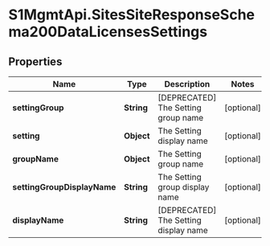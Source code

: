 # S1MgmtApi.SitesSiteResponseSchema200DataLicensesSettings

## Properties
Name | Type | Description | Notes
------------ | ------------- | ------------- | -------------
**settingGroup** | **String** | [DEPRECATED] The Setting group name | [optional] 
**setting** | **Object** | The Setting display name | [optional] 
**groupName** | **Object** | The Setting group name | [optional] 
**settingGroupDisplayName** | **String** | The Setting group display name | [optional] 
**displayName** | **String** | [DEPRECATED] The Setting display name | [optional] 


